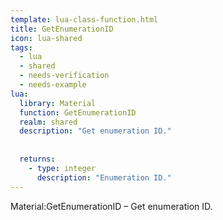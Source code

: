 ```yaml
---
template: lua-class-function.html
title: GetEnumerationID
icon: lua-shared
tags:
  - lua
  - shared
  - needs-verification
  - needs-example
lua:
  library: Material
  function: GetEnumerationID
  realm: shared
  description: "Get enumeration ID."
  
  
  returns:
    - type: integer
      description: "Enumeration ID."
---
```


<div class="lua__search__keywords">
Material:GetEnumerationID &#x2013; Get enumeration ID.
</div>

